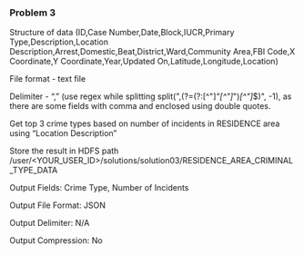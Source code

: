### Problem 3

Structure of data (ID,Case Number,Date,Block,IUCR,Primary Type,Description,Location Description,Arrest,Domestic,Beat,District,Ward,Community Area,FBI Code,X Coordinate,Y Coordinate,Year,Updated On,Latitude,Longitude,Location)

File format - text file     
                                                                                            
Delimiter - “,” (use regex while splitting split(",(?=(?:[^\"]*\"[^\"]*\")*[^\"]*$)", -1), as there are some fields with
 comma and enclosed using double quotes.                                                                                   

Get top 3 crime types based on number of incidents in RESIDENCE area using “Location Description”

Store the result in HDFS path /user/<YOUR_USER_ID>/solutions/solution03/RESIDENCE_AREA_CRIMINAL_TYPE_DATA

Output Fields: Crime Type, Number of Incidents

Output File Format: JSON

Output Delimiter: N/A

Output Compression: No
